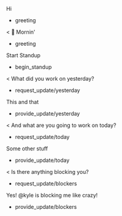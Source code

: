 Hi
* greeting

< 👋 Mornin'
* greeting

Start Standup
* begin_standup

< What did you work on yesterday?
* request_update/yesterday

This and that
* provide_update/yesterday

< And what are you going to work on today?
* request_update/today

Some other stuff
* provide_update/today

< Is there anything blocking you?
* request_update/blockers

Yes! @kyle is blocking me like crazy!
* provide_update/blockers
